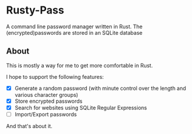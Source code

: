 # Rusty-Pass

A command line password manager written in Rust. The (encrypted)passwords are stored in an SQLite database

## About

This is mostly a way for me to get more comfortable in Rust.

I hope to support the following features:

- [x] Generate a random password (with minute control over the length and various character groups)
- [x] Store encrypted passwords
- [x] Search for websites using SQLite Regular Expressions 
- [ ] Import/Export passwords

And that's about it.
